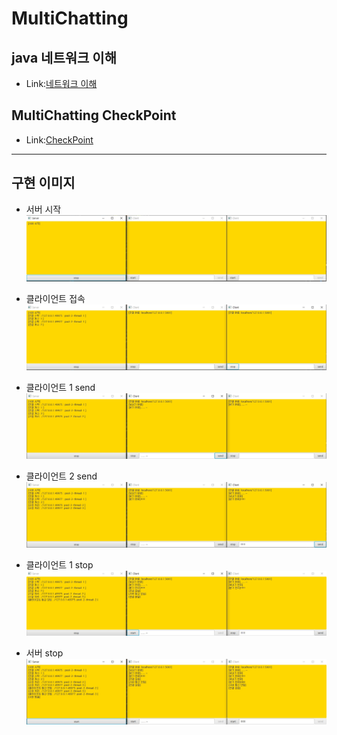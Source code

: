 MultiChatting
==============
## java 네트워크 이해
* Link:[네트워크 이해](network.md)

## MultiChatting CheckPoint
* Link:[CheckPoint](checkPoint.md)

***

## 구현 이미지
* 서버 시작
![Alt text](img/multiChatting1.jpg)

* 클라이언트 접속
![Alt text](img/multiChatting2.jpg)

* 클라이언트 1 send
![Alt text](img/multiChatting3.jpg)

* 클라이언트 2 send
![Alt text](img/multiChatting4.jpg)

* 클라이언트 1 stop
![Alt text](img/multiChatting5.jpg)

* 서버 stop
![Alt text](img/multiChatting6.jpg)

